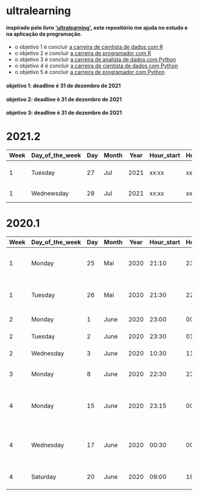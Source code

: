 # ultralearning

#### inspirado pelo livro ['ultralearning'](https://www.amazon.com.br/Ultralearning-Master-Outsmart-Competition-Accelerate/dp/006285268X), este repositório me ajuda no estudo e na aplicação da programação.     

- o objetivo 1 é concluir [a carreira de cientista de dados com R](https://learn.datacamp.com/career-tracks/data-scientist-with-r?version=4)      
- o objetivo 2 e concluir [a carreira de programador com R](https://learn.datacamp.com/career-tracks/r-programmer?version=2)          
- o objetivo 3 é concluir [a carreira de analista de dados com Python](https://learn.datacamp.com/career-tracks/data-analyst-with-python)       
- o objetivo 4 é concluir [a carreira de cientista de dados com Python](https://learn.datacamp.com/career-tracks/data-scientist-with-python)        
- o objetivo 5 é concluir [a carreira de programador com Python](https://learn.datacamp.com/career-tracks/python-programmer)        

#### objetivo 1: deadline é 31 de dezembro de 2021
#### objetivo 2: deadline é 31 de dezembro de 2021
#### objetivo 3: deadline é 31 de dezembro de 2021

# 2021.2
  
| Week | Day_of_the_week | Day | Month | Year | Hour_start | Hour_end  |  Language   |    Topic    |  Certificate  |
|------|-----------------|-----|-------|------|------------|-----------|-------------|-------------|---------------|
|  1   |      Tuesday    |  27 | Jul   | 2021 |    xx:xx   |   xx:xx   |    Python   | Data Manipulation with pandas|  [PDF file](https://github.com/gabrielacaesar/blogdown2/blob/master/static/gabriela-caesar-data-manipulation-with-pandas.pdf)     
|  1   |      Wednewsday    |  28 | Jul   | 2021 |    xx:xx   |   xx:xx   |    Python   | Joining Data with pandas |  X  




# 2020.1
  
| Week | Day_of_the_week | Day | Month | Year | Hour_start | Hour_end  |  Language   |    Topic    |  Certificate  |
|------|-----------------|-----|-------|------|------------|-----------|-------------|-------------|---------------|
|  1   |      Monday     |  25 | Mai   | 2020 |    21:10   |   23:10   |    Python   |Introduction to Data Science in Python|  [PDF_file](https://github.com/gabrielacaesar/blogdown2/blob/master/static/Introduction-to-Data-Science-in-Python.pdf)
|  1   |      Tuesday    |  26 | Mai   | 2020 |    21:30   |   22:00   |    Python   | Data Types for Data Science in Python|  x
|  2   |      Monday     |  1  | June  | 2020 |    23:00   |   00:15   |    Python   |          Intermediate Python         |  x
|  2   |      Tuesday    |  2  | June  | 2020 |    23:30   |   01:00   |    Python   |          Intermediate Python         |  x
|  2   |      Wednesday  |  3  | June  | 2020 |    10:30   |   11:10   |    Python   |          Intermediate Python         |  [PDF file](https://github.com/gabrielacaesar/blogdown2/blob/master/static/Intermediate-Python-gabriela-caesar.pdf)
|  3   |      Monday     |  8  | June  | 2020 |    22:30   |   23:15   |    Python   |          Data manipulation with Pandas | x
|  4   |      Monday     |  15  | June  | 2020 |    23:15   |   00:00   |     R      | Building web applications with Shiny in R | x
|  4   |      Wednesday  |  17  | June  | 2020 |    00:30   |   00:45   |     R      | Building web applications with Shiny in R | x
|  4   |      Saturday   |  20  | June  | 2020 |    09:00   |   18:00   |     R      | API, docker and Google Cloud            | x


